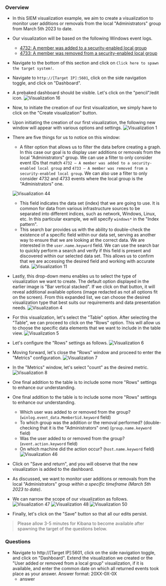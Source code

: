 ### Overview
- In this SIEM visualization example, we aim to create a visualization to monitor user additions or removals from the local "Administrators" group from March 5th 2023 to date.
- Our visualization will be based on the following Windows event logs.
	- [4732: A member was added to a security-enabled local group](https://www.ultimatewindowssecurity.com/securitylog/encyclopedia/event.aspx?eventid=4732)
	- [4733: A member was removed from a security-enabled local group](https://www.ultimatewindowssecurity.com/securitylog/encyclopedia/event.aspx?eventid=4733)
- Navigate to the bottom of this section and click on `Click here to spawn the target system!`.
- Navigate to `http://[Target IP]:5601`, click on the side navigation toggle, and click on "Dashboard".
- A prebaked dashboard should be visible. Let's click on the "pencil"/edit icon.
![Visualization 16](https://academy.hackthebox.com/storage/modules/211/visualization16.png)
- Now, to initiate the creation of our first visualization, we simply have to click on the "Create visualization" button.
- Upon initiating the creation of our first visualization, the following new window will appear with various options and settings.
![Visualization 1](https://academy.hackthebox.com/storage/modules/211/visualization1.png)
- There are five things for us to notice on this window:
	- A filter option that allows us to filter the data before creating a graph. In this case our goal is to display user additions or removals from the local "Administrators" group. We can use a filter to only consider event IDs that match `4732 – A member was added to a security-enabled local group` and `4733 – A member was removed from a security-enabled local group`. We can also use a filter to only consider 4732 and 4733 events where the local group is the "Administrators" one.
    
    ![Visualization 44](https://academy.hackthebox.com/storage/modules/211/visualization44.png)
	- This field indicates the data set (index) that we are going to use. It is common for data from various infrastructure sources to be separated into different indices, such as network, Windows, Linux, etc. In this particular example, we will specify `windows*` in the "Index pattern".
	- This search bar provides us with the ability to double-check the existence of a specific field within our data set, serving as another way to ensure that we are looking at the correct data. We are interested in the `user.name.keyword` field. We can use the search bar to quickly perform a search and verify if this field is present and discovered within our selected data set. This allows us to confirm that we are accessing the desired field and working with accurate data.
	 ![Visualization 11](https://academy.hackthebox.com/storage/modules/211/visualization11.png)
- Lastly, this drop-down menu enables us to select the type of visualization we want to create. The default option displayed in the earlier image is "Bar vertical stacked". If we click on that button, it will reveal additional available options (image redacted as not all options fit on the screen). From this expanded list, we can choose the desired visualization type that best suits our requirements and data presentation needs.
![Visualization 4](https://academy.hackthebox.com/storage/modules/211/visualization4.png)
- For this visualization, let's select the "Table" option. After selecting the "Table", we can proceed to click on the "Rows" option. This will allow us to choose the specific data elements that we want to include in the table view.
![Visualization 5](https://academy.hackthebox.com/storage/modules/211/visualization5.png)
- Let's configure the "Rows" settings as follows.
![Visualization 6](https://academy.hackthebox.com/storage/modules/211/visualization6.png)
- Moving forward, let's close the "Rows" window and proceed to enter the "Metrics" configuration.
![Visualization 7](https://academy.hackthebox.com/storage/modules/211/visualization7.png)
- In the "Metrics" window, let's select "count" as the desired metric.
![Visualization 8](https://academy.hackthebox.com/storage/modules/211/visualization8.png)
- One final addition to the table is to include some more "Rows" settings to enhance our understanding.
- One final addition to the table is to include some more "Rows" settings to enhance our understanding.
	- Which user was added to or removed from the group? (`winlog.event_data.MemberSid.keyword` field)
	- To which group was the addition or the removal performed? (double-checking that it is the "Administrators" one) (`group.name.keyword` field)
	- Was the user added to or removed from the group? (`event.action.keyword` field)
	- On which machine did the action occur? (`host.name.keyword` field)
![Visualization 46](https://academy.hackthebox.com/storage/modules/211/visualization46.png)
- Click on "Save and return", and you will observe that the new visualization is added to the dashboard.
- As discussed, we want to monitor user additions or removals from the local "Administrators" group _within a specific timeframe (March 5th 2023 to date)_.
- We can narrow the scope of our visualization as follows.
![Visualization 47](https://academy.hackthebox.com/storage/modules/211/visualization47.png)
![Visualization 48](https://academy.hackthebox.com/storage/modules/211/visualization48.png)
![Visualization 50](https://academy.hackthebox.com/storage/modules/211/visualization50.png)
- Finally, let's click on the "Save" button so that all our edits persist.

> Please allow 3-5 minutes for Kibana to become available after spawning the target of the questions below.


### Questions
- Navigate to http://[Target IP]:5601, click on the side navigation toggle, and click on "Dashboard". Extend the visualization we created or the "User added or removed from a local group" visualization, if it is available, and enter the common date on which all returned events took place as your answer. Answer format: 20XX-0X-0X
	- answer